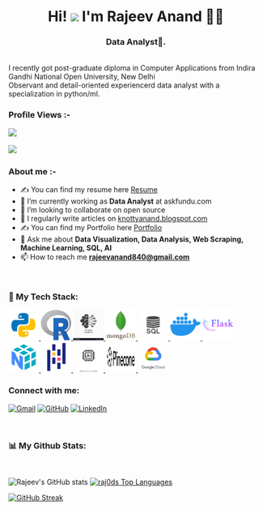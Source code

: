 
<h1 align="center">Hi! <img src="https://media.giphy.com/media/hvRJCLFzcasrR4ia7z/giphy.gif" width="35"> I'm Rajeev Anand 👨‍💻</h1>

<h3 align="center">Data Analyst🌟.</h3>
<br>
 I recently got post-graduate diploma in Computer Applications from Indira Gandhi National Open University, New Delhi
 <br>
 Observant and detail-oriented experiencerd data analyst with a specialization in python/ml.
<!-- <br> -->
 <span align="left"><h3>Profile Views :-</h3> <!--<img src="http://hits.dwyl.com/raj0ds/ABSphreak.svg"></span> --> 

<!-- <p align="center"> 
	<img src="https://komarev.com/ghpvc/?username=raj0ds&label=Profile%20views&color=0e75b6&style=plastic" alt="raj0ds" /> 
	<a href = "https://commits.top/india.html" target="_blank">
	</a>
</p> -->
<!--<img align="right" alt="GIF" src="https://github.com/raj0ds/raj0ds/blob/19da15a3827ac0da373a311010ae9b166735f370/giphy.gif" width="500" height="320" />-->

<!--![Visitor Count](https://profile-counter.glitch.me/raj0ds/count.svg)-->
<a href="https://github.com/antonkomarev/github-profile-views-counter">
    <img src="https://komarev.com/ghpvc/?username=raj0ds&style=for-the-badge">
</a>

[Ÿ HŸPE]: https://yhype.me
[GitHub Profile Views Counter]: https://github.com/raj0ds

![](https://hit.yhype.me/github/profile?user_id=87566167)


<h3>About me :- </h3>

- ✍ You can find my resume here [Resume]
- 🌱 I’m currently working as **Data Analyst** at askfundu.com
- 👯 I’m looking to collaborate on open source
- 📝 I regularly write articles on [knottyanand.blogspot.com](knottyanand.blogspot.com)
- ✍ You can find my Portfolio here [Portfolio]
- 💬 Ask me about **Data Visualization, Data Analysis, Web Scraping, Machine Learning, SQL, AI**
- 📫 How to reach me **rajeevanand840@gmail.com**
 

<br>


### 🚀 My Tech Stack:


<p align="left">
    <a href="https://www.python.org/" target="_blank"> <img src="https://github.com/raj0ds/raj0ds/blob/152ae5a11a3836f7fbdf4b50862fce598c5f2b91/icons8-python-480.svg" width="60" height="60"/> </a>
	    <a href="https://www.r-project.org/" target="_blank"> <img src="https://github.com/raj0ds/raj0ds/blob/152ae5a11a3836f7fbdf4b50862fce598c5f2b91/R_logo.svg.png" width="60" height="60"/> </a>
    <a href="" target="_blank"> <img src="https://github.com/raj0ds/raj0ds/blob/0d2ce16d1af0e5622707549f85f266d3b3e79e1a/mach.png" width="60" height="60"/> </a>
    <a href="" target="_blank"> <img src="https://github.com/raj0ds/raj0ds/blob/0d2ce16d1af0e5622707549f85f266d3b3e79e1a/mongo.png" width="60" height="60"/> </a>    <a href="" target="_blank"> <img src="https://github.com/raj0ds/raj0ds/blob/0d2ce16d1af0e5622707549f85f266d3b3e79e1a/sql.jpeg" width="60" height="60"/> </a>    <a href="" target="_blank"> <img src="https://github.com/raj0ds/raj0ds/blob/152ae5a11a3836f7fbdf4b50862fce598c5f2b91/icons8-docker-windows-11-color-120.png" width="60" height="60"/> </a>    <a href="" target="_blank"> <img src="https://github.com/raj0ds/raj0ds/blob/152ae5a11a3836f7fbdf4b50862fce598c5f2b91/icons8-flask-512.svg" width="60" height="60"/> </a>
	<a href="" target="_blank"> <img src="https://github.com/raj0ds/raj0ds/blob/152ae5a11a3836f7fbdf4b50862fce598c5f2b91/icons8-numpy-480.svg" width="60" height="60"/> </a>
	<a href="" target="_blank"> <img src="https://github.com/raj0ds/raj0ds/blob/152ae5a11a3836f7fbdf4b50862fce598c5f2b91/icons8-pandas-480.svg" width="60" height="60"/> </a>
	<a href="" target="_blank"> <img src="https://github.com/raj0ds/raj0ds/blob/152ae5a11a3836f7fbdf4b50862fce598c5f2b91/Ai.png" width="60" height="60"/> </a>
	<a href="" target="_blank"> <img src="https://github.com/raj0ds/raj0ds/blob/1a5b53a90aa61720232e86be4c3d6520855b4155/pinecone-logo.png" width="60" height="60"/> </a>
	<a href="" target="_blank"> <img src="https://github.com/raj0ds/raj0ds/blob/1a5b53a90aa61720232e86be4c3d6520855b4155/OIP.jpeg" width="60" height="60"/> </a>
</p>


<h3 align="left">Connect with me:</h3>
<p align="left">
	<a href="mailto:rajeevanand840@gmail.com"><img img src="https://img.shields.io/badge/gmail-%23EA4335.svg?style=plastic&logo=gmail&logoColor=white" alt="Gmail"/></a>
	<a href="https://github.com/raj0ds"><img src="https://img.shields.io/badge/github-%23181717.svg?style=plastic&logo=github&logoColor=white" alt="GitHub"/></a>
	<a href="https://www.linkedin.com/in/rajeev-anand-0304/"><img src="https://img.shields.io/badge/linkedin-%230A66C2.svg?style=plastic&logo=linkedin&logoColor=white" alt="LinkedIn"/></a>
</p>

<br/>


### 📊 My Github Stats:
<br/>

![Rajeev's GitHub stats](https://github-readme-stats.vercel.app/api?username=raj0ds&show_icons=true&theme=radical) <a href="https://github.com/raj0ds/github-readme-stats"><img alt="raj0ds Top Languages" src="https://github-readme-stats.vercel.app/api/top-langs/?username=raj0ds&langs_count=8&count_private=true&layout=compact&theme=react&hide_border=true&bg_color=0D1117" /></a>

[![GitHub Streak](https://github-readme-streak-stats.herokuapp.com?user=raj0ds&theme=radical&hide_border=true&date_format=M%20j%5B%2C%20Y%5D)](https://git.io/streak-stats)
<br>





[resume]:https://drive.google.com/file/d/1MMEpiD6mLUU2OzHZXkZ_QArnQaSDZgSc/view?usp=sharing
[Portfolio]:https://rajeeva703.pythonanywhere.com/
